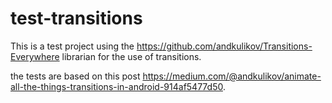 # test-transitions

This is a test project using the https://github.com/andkulikov/Transitions-Everywhere librarian for the use of transitions.

the tests are based on this post https://medium.com/@andkulikov/animate-all-the-things-transitions-in-android-914af5477d50.
